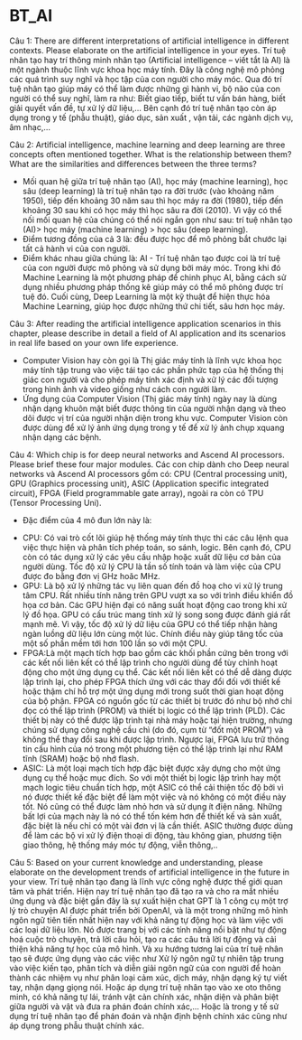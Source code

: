 # BT_AI 
Câu 1: There are different interpretations of artificial intelligence in different contexts. Please elaborate on the artificial intelligence in your eyes.
Trí tuệ nhân tạo hay trí thông minh nhân tạo (Artificial intelligence  – viết tắt là AI) là một ngành thuộc lĩnh vực khoa học máy tính. Đây là công nghệ mô phỏng các quá trình suy nghĩ và học tập của con người cho máy móc. Qua đó trí tuệ nhân tạo giúp máy có thể làm được những gì hành vi, bộ não của con người có thể suy nghĩ, làm ra như: Biết giao tiếp, biết tư vấn bán hàng, biết giải quyết vấn đề, tự xử lý dữ liệu,… Bên cạnh đó trí tuệ nhân tạo còn áp dụng trong y tế (phẫu thuật), giáo dục, sản xuất , vận tải, các ngành dịch vụ, âm nhạc,…

Câu 2: Artificial intelligence, machine learning and deep learning are three concepts often mentioned together. What is the relationship between them? What are the similarities and differences between the three terms?
-	Mối quan hệ giữa trí tuệ nhân tạo (AI), học máy (machine learning), học sâu (deep learning) là trí tuệ nhân tạo ra đời trước (vào khoảng năm 1950), tiếp đến khoảng 30 năm sau thì học máy ra đời (1980), tiếp đến khoảng 30 sau khi có học máy thì học sâu ra đời (2010). Vì vậy có thể nối mối quan hệ của chúng có thể nói ngắn gọn như sau: trí tuệ nhân tạo (AI)> học máy (machine learning) > học sâu (deep learning).
-	Điểm tương đồng của cả 3 là: đều được học để mô phỏng bắt chước lại tất cả hành vi của con người.
-	Điểm khác nhau giữa chúng là: AI - Trí tuệ nhân tạo được coi là trí tuệ của con người được mô phỏng và sử dụng bởi máy móc. Trong khi đó Machine Learning là một phương pháp để chinh phục AI, bằng cách sử dụng nhiều phương pháp thống kê giúp máy có thể  mô phỏng được trí tuệ đó. Cuối cùng, Deep Learning là một kỹ thuật để hiện thực hóa Machine Learning, giúp học được những thứ chi tiết, sâu hơn học máy.

Câu 3: After reading the artificial intelligence application scenarios in this chapter, please describe in detail a field of AI application and its scenarios in real life based on your own life experience.
-	Computer Vision hay còn gọi là Thị giác máy tính là lĩnh vực khoa học máy tính tập trung vào việc tái tạo các phần phức tạp của hệ thống thị giác con người và cho phép máy tính xác định và xử lý các đối tượng trong hình ảnh và video giống như cách con người làm.
-	Ứng dụng của Computer Vision (Thị giác máy tính) ngày nay là dùng nhận dạng khuôn mặt biết được thông tin của người nhận dạng và theo dõi được vị trí của người nhận diện trong khu vực. Computer Vision còn được dùng để xử lý ảnh ứng dụng trong y tế để xử lý ảnh chụp xquang nhận dạng các bệnh.

Câu 4: Which chip is for deep neural networks and Ascend AI processors. Please brief these four major modules.
Các con chip dành cho Deep neural networks và Ascend AI processors gồm có: CPU (Central processing unit), GPU (Graphics processing unit), ASIC (Application specific integrated circuit), FPGA (Field programmable gate array), ngoài ra còn có TPU (Tensor Processing Uni).
-	Đặc điểm của 4 mô đun lớn này là:
+ CPU: Có vai trò cốt lõi giúp hệ thống máy tính thực thi các câu lệnh qua việc thực hiện và phân tích phép toán, so sánh, logic. Bên cạnh đó, CPU còn có tác dụng xử lý các yêu cầu nhập hoặc xuất dữ liệu cơ bản của người dùng. Tốc độ xử lý CPU là tần số tính toán và làm việc của CPU được đo bằng đơn vị GHz hoăc MHz.
+ GPU: Là bộ xử lý những tác vụ liên quan đến đồ hoạ cho vi xử lý trung tâm CPU. Rất nhiều tính năng trên GPU vượt xa so với trình điều khiển đồ họa cơ bản. Các GPU hiện đại có năng suất hoạt động cao trong khi xử lý đồ họa. GPU có cấu trúc mang tính xử lý song song được đánh giá rất mạnh mẽ. Vì vậy, tốc độ xử lý dữ liệu của GPU có thể tiếp nhận hàng ngàn luồng dữ liệu lớn cùng một lúc. Chính điều này giúp tăng tốc của một số phần mềm tới hơn 100 lần so với một CPU.
+ FPGA:Là một mạch tích hợp bao gồm các khối phần cứng bên trong với các kết nối liên kết có thể lập trình cho người dùng để tùy chỉnh hoạt động cho một ứng dụng cụ thể. Các kết nối liên kết có thể dễ dàng được lập trình lại, cho phép FPGA thích ứng với các thay đổi đối với thiết kế hoặc thậm chí hỗ trợ một ứng dụng mới trong suốt thời gian hoạt động của bộ phận. FPGA có nguồn gốc từ các thiết bị trước đó như bộ nhớ chỉ đọc có thể lập trình (PROM) và thiết bị logic có thể lập trình (PLD). Các thiết bị này có thể được lập trình tại nhà máy hoặc tại hiện trường, nhưng chúng sử dụng công nghệ cầu chì (do đó, cụm từ “đốt một PROM”) và không thể thay đổi sau khi được lập trình. Ngược lại, FPGA lưu trữ thông tin cấu hình của nó trong một phương tiện có thể lập trình lại như RAM tĩnh (SRAM) hoặc bộ nhớ flash.
+ ASIC: Là một loại mạch tích hợp đặc biệt được xây dựng cho một ứng dụng cụ thể hoặc mục đích. So với một thiết bị logic lập trình hay một mạch logic tiêu chuẩn tích hợp, một ASIC có thể cải thiện tốc độ bởi vì nó được thiết kế đặc biệt để làm một việc và nó không có một điều này tốt. Nó cũng có thể được làm nhỏ hơn và sử dụng ít điện năng. Những bất lợi của mạch này là nó có thể tốn kém hơn để thiết kế và sản xuất, đặc biệt là nếu chỉ có một vài đơn vị là cần thiết. ASIC thường được dùng để làm các bộ vi xử lý điện thoại di động, tàu không gian, phương tiện giao thông, hệ thống máy móc tự động, viễn thông,..

Câu 5: Based on your current knowledge and understanding, please elaborate on the development trends of artificial intelligence in the future in your view.
Trí tuệ nhân tạo đang là lĩnh vực công nghệ được thế giới quan tâm và phát triển. Hiện nay trí tuệ nhân tạo đã tạo ra và cho ra mắt nhiều ứng dụng và đặc biệt gần đây là sự xuất hiện chat GPT là 1 công cụ một trợ lý trò chuyện AI được phát triển bởi OpenAI, và là một trong những mô hình ngôn ngữ tiên tiến nhất hiện nay với khả năng tự động học và làm việc với các loại dữ liệu lớn. Nó được trang bị với các tính năng nổi bật như tự động hoá cuộc trò chuyện, trả lời câu hỏi, tạo ra các câu trả lời tự động và cải thiện khả năng tự học của mô hình. Và xu hướng tương lai của trí tuệ nhân tạo sẽ được ứng dụng vào các việc như Xử lý ngôn ngữ tự nhiên tập trung vào việc kiến tạo, phân tích và diễn giải ngôn ngữ của con người để hoàn thành các nhiệm vụ như phân loại cảm xúc, dịch máy, nhận dạng ký tự viết tay, nhận dạng giọng nói. Hoặc áp dụng trí tuệ nhân tạo vào xe oto thông minh, có khả năng tự lái, tránh vật cản chính xác, nhận diện và phân biệt giữa người và vật và đưa ra phán đoán chính xác,... Hoặc là trong y tế sử dụng trí tuệ nhân tạo để phán đoán và nhận định bệnh chính xác cũng như áp dụng trong phẫu thuật chính xác.

